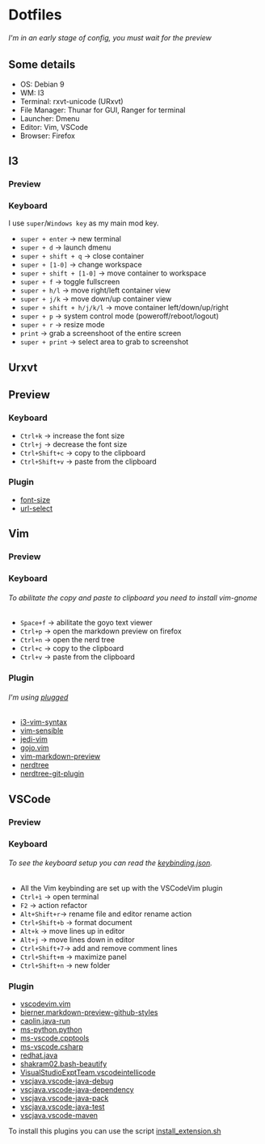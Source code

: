 # Dotfiles

###### I'm in an early stage of config, you must wait for the preview

## Some details
* OS: Debian 9
* WM: I3
* Terminal: rxvt-unicode (URxvt)
* File Manager: Thunar for GUI, Ranger for terminal
* Launcher: Dmenu
* Editor: Vim, VSCode
* Browser: Firefox

## I3

### Preview

### Keyboard
I use `super`/`Windows key` as my main mod key.

* `super + enter` -> new terminal
* `super + d` -> launch dmenu
* `super + shift + q` -> close container
* `super + [1-0]` -> change workspace
* `super + shift + [1-0]` -> move container to workspace
* `super + f` -> toggle fullscreen
* `super + h/l` -> move right/left container view
* `super + j/k` -> move down/up container view
* `super + shift + h/j/k/l` -> move container left/down/up/right
* `super + p` -> system control mode (poweroff/reboot/logout)
* `super + r` -> resize mode
* `print` -> grab a screenshoot of the entire screen
* `super + print` -> select area to grab to screenshot

## Urxvt

## Preview

### Keyboard
* `Ctrl+k` -> increase the font size
* `Ctrl+j` -> decrease the font size
* `Ctrl+Shift+c` -> copy to the clipboard
* `Ctrl+Shift+v` -> paste from the clipboard

### Plugin
* [font-size](https://github.com/johntyree/urxvt-perls)
* [url-select](https://github.com/johntyree/urxvt-perls)

## Vim

### Preview

### Keyboard
###### To abilitate the copy and paste to clipboard you need to install vim-gnome
* `Space+f` -> abilitate the goyo text viewer
* `Ctrl+p` -> open the markdown preview on firefox
* `Ctrl+n` -> open the nerd tree
* `Ctrl+c` -> copy to the clipboard
* `Ctrl+v` -> paste from the clipboard

### Plugin
###### I'm using [plugged](https://github.com/junegunn/vim-plug)
* [i3-vim-syntax](github.com/potatoesMaster/i3-vim-syntax)
* [vim-sensible](github.com/tpope/vim-sensible)
* [jedi-vim](github.com/davidhalter/jedi-vim)
* [gojo.vim](github.com/junegunn/goyo.vim)
* [vim-markdown-preview](github.com/JamshedVesuna/vim-markdown-preview)
* [nerdtree](github.com/scrooloose/nerdtree)
* [nerdtree-git-plugin](github.com/Xuyuanp/nerdtree-get-plugin)

## VSCode

### Preview

### Keyboard
###### To see the keyboard setup you can read the [keybinding.json](.config/Code/User/keybindings.json).
* All the Vim keybinding are set up with the VSCodeVim plugin
* `Ctrl+ì` -> open terminal
* `F2` -> action refactor
* `Alt+Shift+r`-> rename file and editor rename action
* `Ctrl+Shift+b` -> format document
* `Alt+k` -> move lines up in editor
* `Alt+j` -> move lines down in editor
* `Ctrl+Shift+7`-> add and remove comment lines
* `Ctrl+Shift+m` -> maximize panel
* `Ctrl+Shift+n` -> new folder 

### Plugin

* [vscodevim.vim](https://github.com/VSCodeVim/Vim)
* [bierner.markdown-preview-github-styles](https://github.com/mjbvz/vscode-github-markdown-preview-style)
* [caolin.java-run](https://github.com/NeverCL/vscode-java-run)
* [ms-python.python](https://github.com/Microsoft/vscode-python)
* [ms-vscode.cpptools](https://github.com/Microsoft/vscode-cpptools)
* [ms-vscode.csharp](https://github.com/OmniSharp/omnisharp-vscode)
* [redhat.java](https://github.com/redhat-developer/vscode-java)
* [shakram02.bash-beautify](https://github.com/shakram02/bash_beautify)
* [VisualStudioExptTeam.vscodeintellicode](https://github.com/MicrosoftDocs/intellicode)
* [vscjava.vscode-java-debug](https://github.com/Microsoft/vscode-java-debug)
* [vscjava.vscode-java-dependency](https://github.com/Microsoft/vscode-java-dependency)
* [vscjava.vscode-java-pack](https://github.com/Microsoft/vscode-java-pack)
* [vscjava.vscode-java-test](https://github.com/Microsoft/vscode-java-test)
* [vscjava.vscode-maven](https://github.com/Microsoft/vscode-maven)

To install this plugins you can use the script [install_extension.sh](.config/Code/install_extension.sh)

